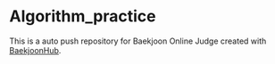 # Algorithm_practice
This is a auto push repository for Baekjoon Online Judge created with [BaekjoonHub](https://github.com/BaekjoonHub/BaekjoonHub).
